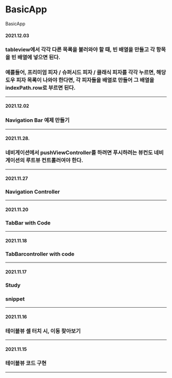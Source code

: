 # BasicApp
BasicApp  
#### 2021.12.03  
### tableview에서 각각 다른 목록을 불러와야 할 때, 빈 배열을 만들고 각 항목을 빈 배열에 넣으면 된다.  
### 예를들어, 프리미엄 피자 / 슈퍼시드 피자 / 클래식 피자를 각각 누르면, 해당 도우 피자 목록이 나와야 한다면, 각 피자들을 배열로 만들어 그 배열을 indexPath.row로 부르면 된다.  
---
#### 2021.12.02  
### Navigation Bar 예제 만들기  
---
#### 2021.11.28. 
### 네비게이션에서 pushViewController를 하려면 푸시하려는 뷰컨도 네비게이션의 루트뷰 컨트롤러여야 한다.  
---
#### 2021.11.27  
### Navigation Controller  
---
#### 2021.11.20  
### TabBar with Code  
---
#### 2021.11.18  
### TabBarcontroller with code
---
#### 2021.11.17  
### Study
### snippet
---
#### 2021.11.16  
### 테이블뷰 셀 터치 시, 이동 찾아보기  
---
#### 2021.11.15  
### 테이블뷰 코드 구현
---
